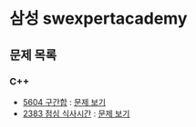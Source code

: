 # 삼성 swexpertacademy

## 문제 목록

### C++

- [5604 구간합](./swexpert5604.cpp) : [문제 보기](https://swexpertacademy.com/main/code/problem/problemDetail.do?contestProbId=AWXGGNB6cnEDFAUo)
- [2383 점심 식사시간](./swexpert2383.cpp) : [문제 보기](https://swexpertacademy.com/main/code/problem/problemDetail.do?contestProbId=AV5-BEE6AK0DFAVl)

